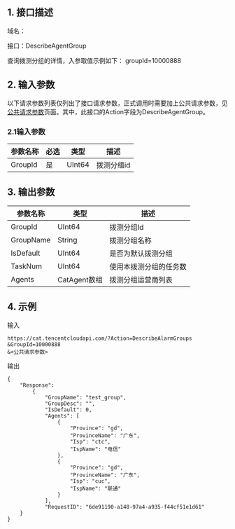 ## 1. 接口描述

域名：

接口：DescribeAgentGroup



查询拨测分组的详情，入参取值示例如下：
groupId=10000888

## 2. 输入参数

以下请求参数列表仅列出了接口请求参数，正式调用时需要加上公共请求参数，见<a href="/doc/api/405/公共请求参数" title="公共请求参数">公共请求参数</a>页面。其中，此接口的Action字段为DescribeAgentGroup。

### 2.1输入参数

| 参数名称    | 必选   | 类型      | 描述     |
| ------- | ---- | ---- | ------ |
| GroupId | 是    | UInt64  | 拨测分组id |
#### 

## 3. 输出参数

| 参数名称    | 类型     | 描述                  |
| ------- | ------ | ------------------- |
| GroupId    | UInt64    | 拨测分组Id |
| GroupName | String | 拨测分组名称               |
| IsDefault    | UInt64  | 是否为默认拨测分组              |
| TaskNum    | UInt64  | 使用本拨测分组的任务数              |
| Agents    | CatAgent数组  | 拨测分组运营商列表              |


## 4. 示例

输入

```
https://cat.tencentcloudapi.com/?Action=DescribeAlarmGroups
&GroupId=10000888
&<公共请求参数>

```

输出

```
{
	"Response": 
        {	
            "GroupName": "test_group",
            "GroupDesc": "",
            "IsDefault": 0,
            "Agents": [
                {
                    "Province": "gd",
                    "ProvinceName": "广东",
                    "Isp": "ctc",
                    "IspName": "电信"
                },
                {
                    "Province": "gd",
                    "ProvinceName": "广东",
                    "Isp": "cuc",
                    "IspName": "联通"
                }            
            ],
            "RequestID": "6de91190-a148-97a4-a935-f44cf51e1d61"
	}	
}
```